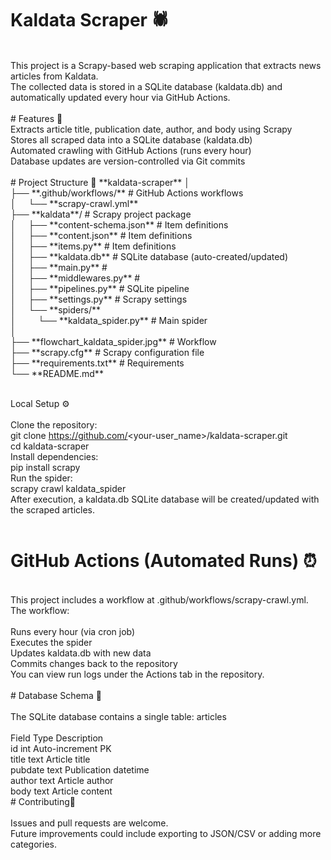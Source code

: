 # Kaldata Scraper 🕷️
<br />
This project is a Scrapy-based web scraping application that extracts news articles from Kaldata.<br />
The collected data is stored in a SQLite database (kaldata.db) and automatically updated every hour via GitHub Actions.<br />
<br />
# Features 🚀
<br />
Extracts article title, publication date, author, and body using Scrapy<br />
Stores all scraped data into a SQLite database (kaldata.db)<br />
Automated crawling with GitHub Actions (runs every hour)<br />
Database updates are version-controlled via Git commits<br />
<br />
# Project Structure 📂
**kaldata-scraper**
│<br />
├── **.github/workflows/**             # GitHub Actions workflows<br />
│ &nbsp; &nbsp;  └── **scrapy-crawl.yml**<br />
├── **kaldata**/                      # Scrapy project package<br />
│  &nbsp; &nbsp; ├── **content-schema.json**        # Item definitions<br />
│  &nbsp; &nbsp; ├── **content.json**               # Item definitions<br />
│  &nbsp; &nbsp;  ├── **items.py**                   # Item definitions<br />
│  &nbsp; &nbsp;  ├── **kaldata.db**                 # SQLite database (auto-created/updated)<br />
│  &nbsp; &nbsp;  ├── **main.py**                    # <br />
│  &nbsp; &nbsp;  ├── **middlewares.py**             # <br />
│  &nbsp; &nbsp;  ├── **pipelines.py**               # SQLite pipeline<br />
│  &nbsp; &nbsp;  ├── **settings.py**                # Scrapy settings<br />
│  &nbsp; &nbsp;  └── **spiders/**<br />
│  &nbsp; &nbsp; &nbsp; &nbsp;      └── **kaldata_spider.py**      # Main spider<br />
│<br />
├── **flowchart_kaldata_spider.jpg**   # Workflow<br />
├── **scrapy.cfg**                     # Scrapy configuration file<br />
├── **requirements.txt**               # Requirements<br />
└── **README.md**<br />
<br />

Local Setup ⚙️ <br />
<br />
Clone the repository:<br />
git clone https://github.com/<your-user_name>/kaldata-scraper.git<br />
cd kaldata-scraper<br />
Install dependencies:<br />
pip install scrapy<br />
Run the spider:<br />
scrapy crawl kaldata_spider<br />
After execution, a kaldata.db SQLite database will be created/updated with the scraped articles.<br />
<br />
# GitHub Actions (Automated Runs) ⏰ <br />
<br />
This project includes a workflow at .github/workflows/scrapy-crawl.yml.<br />
The workflow:<br />
<br />
Runs every hour (via cron job)<br />
Executes the spider<br />
Updates kaldata.db with new data<br />
Commits changes back to the repository<br />
You can view run logs under the Actions tab in the repository.<br />
<br />
# Database Schema 📝 <br />
<br />
The SQLite database contains a single table: articles<br />
<br />
Field	Type	Description<br />
id	int	Auto-increment PK<br />
title	text	Article title<br />
pubdate	text	Publication datetime<br />
author	text	Article author<br />
body	text	Article content<br />
# Contributing🔧 <br />
<br />
Issues and pull requests are welcome.<br />
Future improvements could include exporting to JSON/CSV or adding more categories.<br />

